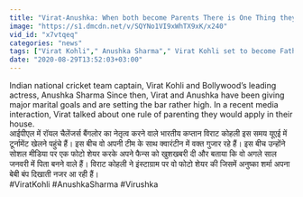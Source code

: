 ```yaml
---
title: "Virat-Anushka: When both become Parents There is One Thing they Don't want in House Oneindia Sports"
image: "https://s1.dmcdn.net/v/SQYNo1VI9xWhTX9xK/x240"
vid_id: "x7vtqeq"
categories: "news"
tags: ["Virat Kohli"," Anushka Sharma"," Virat Kohli set to become Father"]
date: "2020-08-29T13:52:03+03:00"
---
```

Indian national cricket team captain, Virat Kohli and Bollywood’s leading actress, Anushka Sharma Since then, Virat and Anushka have been giving major marital goals and are setting the bar rather high. In a recent media interaction, Virat talked about one rule of parenting they would apply in their house.   <br>आईपीएल में रॉयल चैलेंजर्स बैंगलोर का नेतृत्व करने वाले भारतीय कप्तान विराट कोहली  इस समय यूएई में टूर्नामेंट खेलने पहुंचे हैं। इस बीच वो अपनी टीम के साथ क्वारंटीन में वक्त गुजार रहे हैं। इस बीच उन्होंने सोशल मीडिया पर एक फोटो शेयर करके अपने फैन्स को खुशखबरी दी और बताया कि वो अगले साल जनवरी में पिता बनने वाले हैं। विराट कोहली ने इंस्टाग्राम पर वो फोटो शेयर की जिसमें अनुष्का शर्मा अपना बेबी बंप दिखाती नजर आ रही हैं।   <br>#ViratKohli #AnushkaSharma #Virushka
